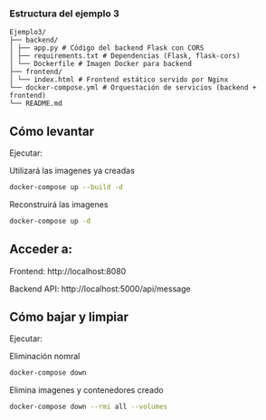 ### Estructura del ejemplo 3

```text
Ejemplo3/
├── backend/
│ ├── app.py # Código del backend Flask con CORS
│ ├── requirements.txt # Dependencias (Flask, flask-cors)
│ └── Dockerfile # Imagen Docker para backend
├── frontend/
│ └── index.html # Frontend estático servido por Nginx
└── docker-compose.yml # Orquestación de servicios (backend + frontend)
└── README.md
```

## Cómo levantar

Ejecutar:

Utilizará las imagenes ya creadas
```bash
docker-compose up --build -d
```

Reconstruirá las imagenes

```bash
docker-compose up -d
```


## Acceder a:

Frontend: http://localhost:8080

Backend API: http://localhost:5000/api/message


## Cómo bajar y limpiar

Ejecutar:

Eliminación nomral

```bash
docker-compose down
```

Elimina imagenes y contenedores creado

```bash
docker-compose down --rmi all --volumes
```
